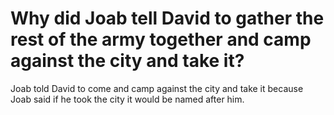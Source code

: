 # Why did Joab tell David to gather the rest of the army together and camp against the city and take it?

Joab told David to come and camp against the city and take it because Joab said if he took the city it would be named after him.
